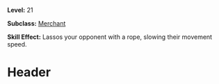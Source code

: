 <!-- TITLE: Skill: Snaring Rope -->
<!-- SUBTITLE:  -->

**Level:** 21

**Subclass:** [Merchant](merchant)

**Skill Effect:** Lassos your opponent with a rope, slowing their movement speed.

# Header